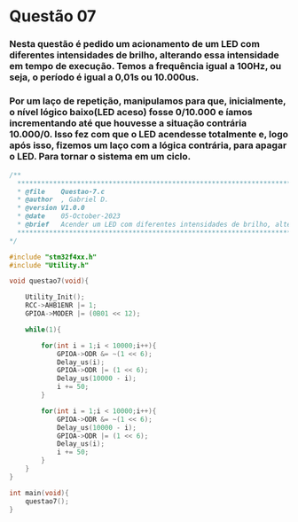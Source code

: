 # Questão 07

### Nesta questão é pedido um acionamento de um LED com diferentes intensidades de brilho, alterando essa intensidade em tempo de execução. Temos a frequência igual a 100Hz, ou seja, o período é igual a 0,01s ou 10.000us.
#####
### Por um laço de repetição, manipulamos para que, inicialmente, o nível lógico baixo(LED aceso) fosse 0/10.000 e íamos incrementando até que houvesse a situação contrária 10.000/0. Isso fez com que o LED acendesse totalmente e, logo após isso, fizemos um laço com a lógica contrária, para apagar o LED. Para tornar o sistema em um ciclo.

```C
/**
  ******************************************************************************
  * @file    Questao-7.c
  * @author  , Gabriel D.
  * @version V1.0.0
  * @date    05-October-2023
  * @brief   Acender um LED com diferentes intensidades de brilho, alterando essa intensidade.
  ******************************************************************************
*/

#include "stm32f4xx.h"
#include "Utility.h"

void questao7(void){

	Utility_Init();
	RCC->AHB1ENR |= 1;
	GPIOA->MODER |= (0B01 << 12);

	while(1){

		for(int i = 1;i < 10000;i++){
			GPIOA->ODR &= ~(1 << 6);
			Delay_us(i);
			GPIOA->ODR |= (1 << 6);
			Delay_us(10000 - i);
			i += 50;
		}

		for(int i = 1;i < 10000;i++){
			GPIOA->ODR &= ~(1 << 6);
			Delay_us(10000 - i);
			GPIOA->ODR |= (1 << 6);
			Delay_us(i);
			i += 50;
		}
	}
}

int main(void){
    questao7();
}
```
